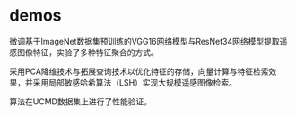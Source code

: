 # demos
微调基于ImageNet数据集预训练的VGG16网络模型与ResNet34网络模型提取遥感图像特征，实验了多种特征聚合的方式。

采用PCA降维技术与拓展查询技术以优化特征的存储，向量计算与特征检索效果，并采用局部敏感哈希算法（LSH）实现大规模遥感图像检索。

算法在UCMD数据集上进行了性能验证。 
